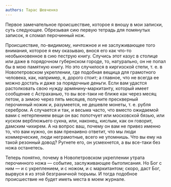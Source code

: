 ```yaml
---
authors: Тарас Шевченко
---
```


Первое замечательное происшествие, которое я вношу в мои записки, суть
следующее. Обрезывая сию первую тетрадь для помянутых записок, я сломал
перочинный нож.

Происшествие, по-видимому, ничтожное и не заслуживающее того внимания,
которое я ему оказываю, внося его как что-то необыкновенное в сию
пеструю книгу. Случись этот казус в столице или даже в порядочном
губернском городе, то, натурально, он не попал бы в мою памятную
книгу. Но это случилося в киргизской степи, т. е. в Новопетровском
укреплении, где подобная вещица для грамотного человека, как, например,
я, дорого стоит; а главное, что не всегда ее можно достать и даже за
порядочные деньги. Если вам удастся растолковать свою нужду
армянину-маркитанту, который имеет сообщение с Астраханью, то вы
все-таки не ближе как через месяц летом, а зимою через пять месяцев,
получите прескверный перочинный ножик и, разумеется, не дешевле монеты,
т. е. рубля серебром. А случается и так, и весьма часто, что вместо
ожидаемой вами с нетерпением вещи он вас попотчует или московской бязью,
или куском верблюжьего сукна, или, наконец, кислым, как он говорит,
дамским чихирем. А на вопрос ваш, почему он вам не привез именно то, что
вам нужно, он вам пренаивно ответит, что мы люди коммерческие, люди
неграмотные, всего не упомнишь. Что вы ему на такой резонный довод?
Ругнете его, он усмехнется, а вы все-таки без ножа останетесь.

Теперь понятно, почему в Новопетровском укреплении утрата перочинного
ножа — событие, заслуживающее бытописания. Но Бог с ним — и с
укреплением, и с ножом, и с маркитантом; скоро, даст Бог, вырвуся я из
этой безграничной тюрьмы. И тогда подобное происшествие не будет иметь
места в моем журнале.
